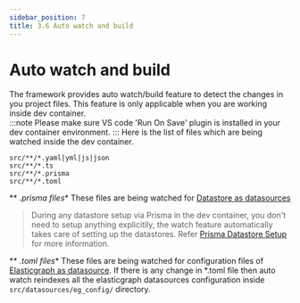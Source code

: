 ```yaml
---
sidebar_position: 7
title: 3.6 Auto watch and build
---
```


# Auto watch and build
The framework provides auto watch/build feature to detect the changes in you project files. This feature is only applicable when you are working inside dev container.   
:::note
Please make sure VS code 'Run On Save' plugin is installed in your dev container environment.
:::
Here is the list of files which are being watched inside the dev container.

```
src/**/*.yaml|yml|js|json
src/**/*.ts
src/**/*.prisma
src/**/*.toml
```

** *.prisma files**
These files are being watched for [Datastore as datasources](../datasources/datastore.md)

> During any datastore setup via Prisma in the dev container, you don't need to setup anything explicitily, the watch feature automatically takes care of setting up the datastores. Refer [Prisma Datastore Setup](../datasources/datastore.md/#733-prisma-datastore-setup) for more information.

** *.toml files**
These files are being watched for configuration files of [Elasticgraph as datasource](../datasources/elasticgraph.md/#753-configuration-files-of-elasticgraph). If there is any change in *.toml file then auto watch reindexes all the elasticgraph datasources configuration inside `src/datasources/eg_config/` directory.
